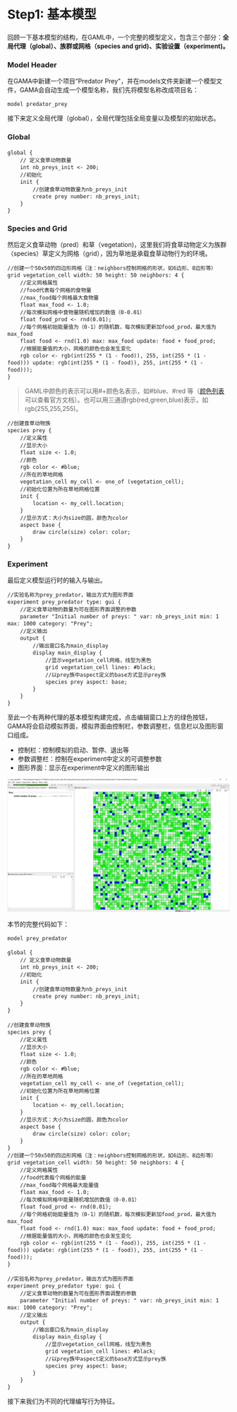 # Step1: 基本模型

### 

回顾一下基本模型的结构，在GAML中，一个完整的模型定义，包含三个部分：**全局代理（global）、族群或网格（species and grid\)、实验设置（experiment\)。**

### Model Header

在GAMA中新建一个项目“Predator Prey"，并在models文件夹新建一个模型文件，GAMA会自动生成一个模型名称，我们先将模型名称改成项目名：

```text
model predator_prey
```

接下来定义全局代理（global），全局代理包括全局变量以及模型的初始状态。

### Global

```text
global {
	// 定义食草动物数量
	int nb_preys_init <- 200;
	//初始化
	init {
		//创建食草动物数量为nb_preys_init
		create prey number: nb_preys_init;
	}
}
```

### Species and Grid

然后定义食草动物（pred）和草（vegetation\)，这里我们将食草动物定义为族群（species）草定义为网格（grid），因为草地是承载食草动物行为的环境。

```text
//创建一个50x50的四边形网格（注：neighbors控制网格的形状，如6边形、8边形等）
grid vegetation_cell width: 50 height: 50 neighbors: 4 {
	//定义网格属性
	//food代表每个网格的食物量
	//max_food每个网格最大食物量
	float max_food <- 1.0;
	//每次模拟网格中食物量随机增加的数值（0-0.01）
	float food_prod <- rnd(0.01);
	//每个网格初始能量值为（0-1）的随机数，每次模拟更新加food_prod，最大值为max_food
	float food <- rnd(1.0) max: max_food update: food + food_prod;
	//根据能量值的大小，网格的颜色也会发生变化
	rgb color <- rgb(int(255 * (1 - food)), 255, int(255 * (1 - food))) update: rgb(int(255 * (1 - food)), 255, int(255 * (1 - food)));
}
```

> GAML中颜色的表示可以用\#+颜色名表示，如\#blue、\#red 等（[颜色列表](https://gama-platform.github.io/wiki/Index#Constants_and_colors)可以查看官方文档）。也可以用三通道rgb\(red,green,blue\)表示，如rgb\(255,255,255\)。

```text
//创建食草动物族
species prey {
	//定义属性
	//显示大小
	float size <- 1.0;
	//颜色
	rgb color <- #blue;
	//所在的草地网格
	vegetation_cell my_cell <- one_of (vegetation_cell);
	//初始化位置为所在草地网格位置
	init {
		location <- my_cell.location;
	}
	//显示方式：大小为size的圆，颜色为color
	aspect base {
		draw circle(size) color: color;
	}
}
```

### Experiment

最后定义模型运行时的输入与输出。

```text
//实验名称为prey_predator，输出方式为图形界面
experiment prey_predator type: gui {
	//定义食草动物的数量为可在图形界面调整的参数
	parameter "Initial number of preys: " var: nb_preys_init min: 1 max: 1000 category: "Prey";
	//定义输出
	output {
		//输出窗口名为main_display
		display main_display {
			//显示vegetation_cell网格，线型为黑色
			grid vegetation_cell lines: #black;
			//以prey族中aspect定义的base方式显示prey族
			species prey aspect: base;
		}
	}
}
```

至此一个有两种代理的基本模型构建完成，点击编辑窗口上方的绿色按钮，GAMA将会启动模拟界面，模拟界面由控制栏，参数调整栏，信息栏以及图形窗口组成。

* 控制栏：控制模拟的启动、暂停、退出等
* 参数调整栏：控制在experiment中定义的可调整参数
* 图形界面：显示在experiment中定义的图形输出

![4.1.1 GAMA&#x7A97;&#x53E3;&#x7684;&#x6A21;&#x62DF;&#x754C;&#x9762;](../../.gitbook/assets/image%20%287%29.png)

本节的完整代码如下：

```text
model prey_predator

global {
	// 定义食草动物数量
	int nb_preys_init <- 200;
	//初始化
	init {
		//创建食草动物数量为nb_preys_init
		create prey number: nb_preys_init;
	}
}

//创建食草动物族
species prey {
	//定义属性
	//显示大小
	float size <- 1.0;
	//颜色
	rgb color <- #blue;
	//所在的草地网格
	vegetation_cell my_cell <- one_of (vegetation_cell);
	//初始化位置为所在草地网格位置
	init {
		location <- my_cell.location;
	}
	//显示方式：大小为size的圆，颜色为color
	aspect base {
		draw circle(size) color: color;
	}
}
//创建一个50x50的四边形网格（注：neighbors控制网格的形状，如6边形、8边形等）
grid vegetation_cell width: 50 height: 50 neighbors: 4 {
	//定义网格属性
	//food代表每个网格的能量
	//max_food每个网格最大能量值
	float max_food <- 1.0;
	//每次模拟网格中能量随机增加的数值（0-0.01）
	float food_prod <- rnd(0.01);
	//每个网格初始能量值为（0-1）的随机数，每次模拟更新加food_prod，最大值为max_food
	float food <- rnd(1.0) max: max_food update: food + food_prod;
	//根据能量值的大小，网格的颜色也会发生变化
	rgb color <- rgb(int(255 * (1 - food)), 255, int(255 * (1 - food))) update: rgb(int(255 * (1 - food)), 255, int(255 * (1 - food)));
}

//实验名称为prey_predator，输出方式为图形界面
experiment prey_predator type: gui {
	//定义食草动物的数量为可在图形界面调整的参数
	parameter "Initial number of preys: " var: nb_preys_init min: 1 max: 1000 category: "Prey";
	//定义输出
	output {
		//输出窗口名为main_display
		display main_display {
			//显示vegetation_cell网格，线型为黑色
			grid vegetation_cell lines: #black;
			//以prey族中aspect定义的base方式显示prey族
			species prey aspect: base;
		}
	}
}
```

接下来我们为不同的代理编写行为特征。

